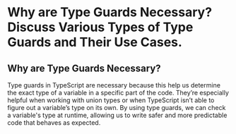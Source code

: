 # Why are Type Guards Necessary? Discuss Various Types of Type Guards and Their Use Cases.

## Why are Type Guards Necessary?
Type guards in TypeScript are necessary because this help us determine the exact type of a variable in a specific part of the code. They’re especially helpful when working with union types or when TypeScript isn’t able to figure out a variable’s type on its own. By using type guards, we can check a variable's type at runtime, allowing us to write safer and more predictable code that behaves as expected.